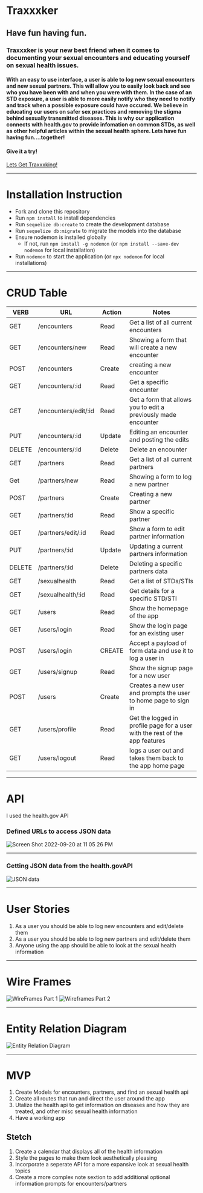 # Traxxxker
## Have fun having fun.
### Traxxxker is your new best friend when it comes to documenting your sexual encounters and educating yourself on sexual health issues. 

#### With an easy to use interface, a user is able to log new sexual encounters and new sexual partners. This will allow you to easily look back and see who you have been with and when you were with them. In the case of an STD exposure, a user is able to more easily notify who they need to notify and track when a possible exposure could have occured. We believe in educating our users on safer sex practices and removing the stigma behind sexually transmitted diseases. This is why our application connects with health.gov to provide infomation on common STDs, as well as other helpful articles within the sexual health sphere. Lets have fun having fun....together!

#### Give it a try!
[Lets Get Traxxxking!](https://traxxxker-joshdewhurst.koyeb.app/)
___
# Installation Instruction
* Fork and clone this repository
* Run `npm install` to install dependencies
* Run `sequelize db:create` to create the development database
* Run `sequelize db:migrate` to migrate the models into the database
* Ensure nodemon is installed globally
    * If not, run `npm install -g nodemon` (or `npm install --save-dev nodemon` for local installation)
* Run `nodemon` to start the application (or `npx nodemon` for local installations)
___

 # CRUD Table
 VERB | URL | Action | Notes
 ----| --- | ------- | -----
 GET | /encounters | Read | Get a list of all current encounters
 GET | /encounters/new | Read | Showing a form that will create a new encounter
 POST | /encounters | Create | creating a new encounter
 GET | /encounters/:id | Read | Get a specific encounter
 GET | /encounters/edit/:id | Read | Get a form that allows you to edit a previously made encounter
 PUT | /encounters/:id | Update | Editing an encounter and posting the edits
 DELETE | /encounters/:id | Delete | Delete an encounter
 GET | /partners | Read | Get a list of all current partners
 Get | /partners/new | Read | Showing a form to log a new partner
 POST | /partners | Create | Creating a new partner 
 GET | /partners/:id | Read | Show a specific partner
 GET | /partners/edit/:id | Read | Show a form to edit partner information
 PUT | /partners/:id | Update | Updating a current partners information
 DELETE | /partners/:id | Delete | Deleting a specific partners data 
 GET | /sexualhealth | Read | Get a list of STDs/STIs
 GET | /sexualhealth/:id | Read | Get details for a specific STD/STI
 GET | /users | Read | Show the homepage of the app
 GET | /users/login | Read | Show the login page for an existing user
 POST | /users/login | CREATE | Accept a payload of form data and use it to log a user in 
 GET | /users/signup | Read | Show the signup page for a new user
 POST | /users | Create | Creates a new user and prompts the user to home page to sign in
 GET | /users/profile | Read | Get the logged in profile page for a user with the rest of the app features
 GET | /users/logout | Read | logs a user out and takes them back to the app home page
 
 ___
 # API 
 I used the health.gov API
 
### Defined URLs to access JSON data
![Screen Shot 2022-09-20 at 11 05 26 PM](https://user-images.githubusercontent.com/108956371/191426890-fa934165-4ab1-4112-9e0d-c9996b44fa8b.png)
___
### Getting JSON data from the health.govAPI
![JSON data](https://user-images.githubusercontent.com/108956371/191426894-07812d26-2ce0-4db0-9490-61576b7e1933.png)

 
 ___
 # User Stories
 
 1. As a user you should be able to log new encounters and edit/delete them 
 2. As a user you should be able to log new partners and edit/delete them 
 3. Anyone using the app should be able to look at the sexual health information
 
 ___
 
 # Wire Frames
 ![WireFrames Part 1](https://user-images.githubusercontent.com/108956371/191425752-3911895b-6edd-43c6-b472-6b3727a7674e.png)
 ![Wireframes Part 2](https://user-images.githubusercontent.com/108956371/191425803-59b15017-cfff-4703-8764-50aafe301429.png)

 
 ___
 
 # Entity Relation Diagram
![Entity Relation Diagram](https://user-images.githubusercontent.com/108956371/191420909-dd157aff-09cb-49aa-986b-a6b42e38e332.png)

___

# MVP 
1. Create Models for encounters, partners, and find an sexual health api
2. Create all routes that run and direct the user around the app
3. Utalize the health api to get information on diseases and how they are treated, and other misc sexual health information
4. Have a working app

## Stetch 
1. Create a calendar that displays all of the health information
2. Style the pages to make them look aesthetically pleasing
3. Incorporate a seperate API for a more expansive look at sexual health topics
4. Create a more complex note sextion to add additional optional information prompts for encounters/partners
 
 
 
